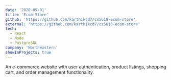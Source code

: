 ```yaml
---
date: '2020-09-01'
title: 'Ecom Store'
github: 'https://github.com/karthikcd7/cs5610-ecom-store'
external: 'https://github.com/karthikcd7/cs5610-ecom-store'
tech:
  - React 
  - Node
  - PostgreSQL
company: 'Northeastern'
showInProjects: true
---
```


An e-commerce website with user authentication, product listings, shopping cart, and order management functionality.
